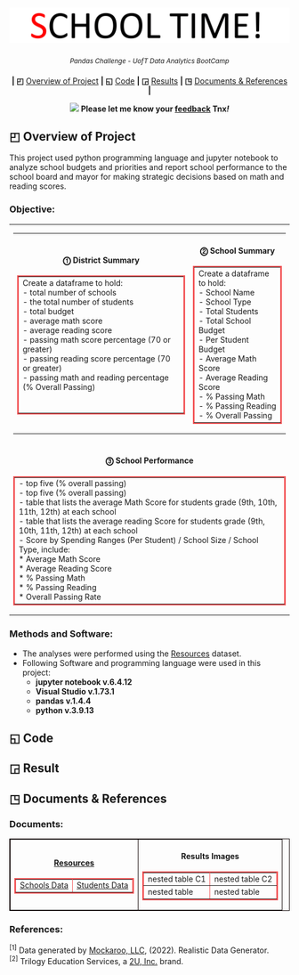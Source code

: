<p align="center">
<h1 align="center">
<img src="https://github.com/theidari/pandas-challenge/blob/main/ban2.gif">
</h1>
</p>

<p align="center">
<sup><i> Pandas Challenge - UofT Data Analytics BootCamp</i></sup>
</P>

<p align="center">
<b> | ◰</b>
<a href="https://github.com/theidari/pandas-challenge#-overview-of-project">Overview of Project</a>
<b> | ◱</b>
<a href="https://github.com/theidari/pandas-challenge#-code">Code</a>
<b> | ◲</b>
<a href="https://github.com/theidari/pandas-challenge#-result">Results</a>
<b> | ◳</b>
<a href="https://github.com/theidari/pandas-challenge#-documents--references">Documents & References</a>
<b> |</b>
</P>

<p align="center">
<img src="https://upload.wikimedia.org/wikipedia/commons/8/83/Emergency_Light.gif" width="30">
<b>Please let me know your <a href="https://docs.google.com/forms/d/e/1FAIpQLSeGzjpBarW10Wo8ApcSHtgchsMPmnSEgx5qDBnDGbkV1wQwDQ/viewform?usp=sf_link">feedback</a> Tnx<i>!</i></b>
</P>




## ◰ Overview of Project

This project used python programming language and jupyter notebook to analyze school budgets and priorities and report school performance to the school board and mayor for making strategic decisions based on math and reading scores.

### Objective:


<table align="center" border="0.1px" bordercolor = "white"
<tr>
<td >
<table>
<tr> 
<td>

<table border="2px" bordercolor="#F35557">
<h4 align="center"><b>⓵ District Summary</b></h4>
<tr>
<td>
    Create a dataframe to hold:</br>
      - total number of schools</br>
      - the total number of students</br>
      - total budget</br>
      - average math score</br>
      - average reading score</br>
      - passing math score percentage (70 or greater)</br>
      - passing reading score percentage (70 or greater)</br>
      - passing math and reading percentage (% Overall Passing)</br>
      </br>
      </br>
</td>
</tr>
</table>

</td>
<td>

<table border="2px" bordercolor="#F35557">
<h4 align="center"><b>⓶ School Summary</b></h4>
<tr>
<td>
    Create a dataframe to hold:</br>
        - School Name</br>
        - School Type</br>
        - Total Students</br>
        - Total School Budget</br>
        - Per Student Budget</br>
        - Average Math Score</br>
        - Average Reading Score</br>
        - % Passing Math</br>
        - % Passing Reading</br>
        - % Overall Passing</br>
</td>
</tr>
</table>



</td> </tr>
</table>
</td>
</tr>
<tr>
<td>

<table border="2px" bordercolor="#F35557">
<h4 align="center"><b>⓷ School Performance</b></h4>
<tr>
<td>
        - top five (% overall passing)</br>
        - top five (% overall passing)</br>
        - table that lists the average Math Score for students grade (9th, 10th, 11th, 12th) at each school</br>
        - table that lists the average reading Score for students grade (9th, 10th, 11th, 12th) at each school</br>
        - Score by Spending Ranges (Per Student) / School Size / School Type, include:</br>
            * Average Math Score</br>
            * Average Reading Score</br>
            * % Passing Math</br>
            * % Passing Reading</br>
            * Overall Passing Rate</br>
</td>
</tr>
</table>
</td>

</tr>
</table>






### Methods and Software:</br>
  - The analyses were performed using the <a href="https://github.com/theidari/pandas-challenge/edit/main/README.md#resources">Resources</a> dataset.</br>
  - Following Software and programming language were used in this project:
    * <b>jupyter notebook v.6.4.12</b>
    * <b>Visual Studio v.1.73.1</b>
    * <b>pandas v.1.4.4</b>
    * <b>python v.3.9.13</b>

## ◱ Code

## ◲ Result

## ◳ Documents & References

### Documents:</br>

<table align="center" table border="1px" bordercolor="b">
<tr>
<td>
<table border="2px" bordercolor="#F35557">
<h4 align="center"><b><ins>Resources</ins></b></h4>
<tr>
<td><a href="https://github.com/theidari/pandas-challenge/blob/main/PyCitySchools/Resources/schools_complete.csv">Schools Data</a></td>
<td><a href="https://github.com/theidari/pandas-challenge/blob/main/PyCitySchools/Resources/students_complete.csv">Students Data</a></td>
</tr>
</table>
</td>
<td>
<table border="2px" bordercolor="#F35557">
<h4 align="center">Results Images</h4>
<tr>
<td>nested table C1</td>
<td>nested table C2</td>
</tr>
<tr>
<td>nested table</td>
<td>nested table</td>
</tr>
</table>
</td>
</tr>
</table>


### References:</br>
<sup>[1]</sup> Data generated by [Mockaroo, LLC](https://mockaroo.com/), (2022). Realistic Data Generator.</br>
<sup>[2]</sup> Trilogy Education Services, a [2U, Inc.](https://2u.com/) brand.
